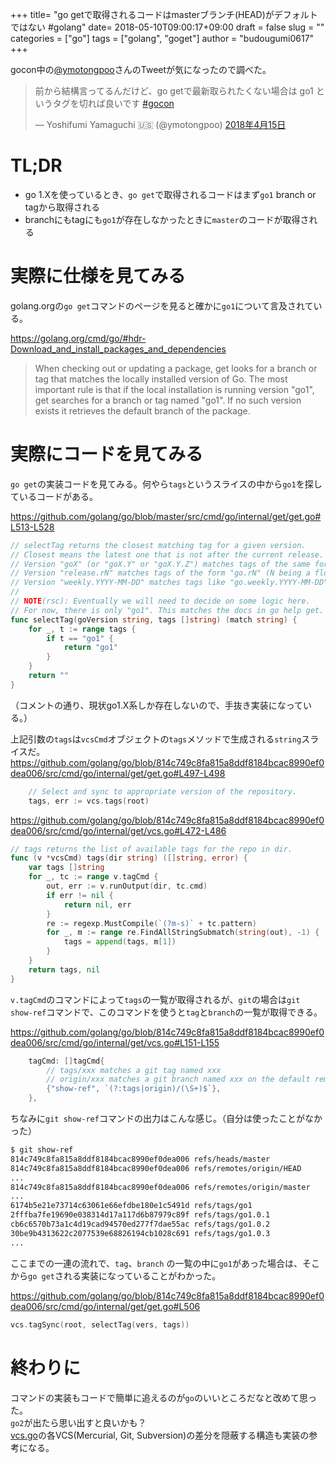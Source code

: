 +++
title= "go getで取得されるコードはmasterブランチ(HEAD)がデフォルトではない #golang"
date= 2018-05-10T09:00:17+09:00
draft = false
slug = ""
categories = ["go"]
tags = ["golang", "goget"]
author = "budougumi0617"
+++

gocon中の[@ymotongpoo](https://twitter.com/ymotongpoo)さんのTweetが気になったので調べた。

<blockquote class="twitter-tweet" data-lang="ja"><p lang="ja" dir="ltr">前から結構言ってるんだけど、go getで最新取られたくない場合は go1 というタグを切れば良いです <a href="https://twitter.com/hashtag/gocon?src=hash&amp;ref_src=twsrc%5Etfw">#gocon</a></p>&mdash; Yoshifumi Yamaguchi 🇺🇸 (@ymotongpoo) <a href="https://twitter.com/ymotongpoo/status/985418278288764928?ref_src=twsrc%5Etfw">2018年4月15日</a></blockquote>
<script async src="https://platform.twitter.com/widgets.js" charset="utf-8"></script>


# TL;DR
- go 1.Xを使っているとき、`go get`で取得されるコードはまず`go1` branch or tagから取得される
- branchにもtagにも`go1`が存在しなかったときに`master`のコードが取得される

# 実際に仕様を見てみる

golang.orgの`go get`コマンドのページを見ると確かに`go1`について言及されている。

https://golang.org/cmd/go/#hdr-Download_and_install_packages_and_dependencies

> When checking out or updating a package, get looks for a branch or tag that matches the locally installed version of Go. The most important rule is that if the local installation is running version "go1", get searches for a branch or tag named "go1". If no such version exists it retrieves the default branch of the package.

# 実際にコードを見てみる

`go get`の実装コードを見てみる。何やら`tags`というスライスの中から`go1`を探しているコードがある。

https://github.com/golang/go/blob/master/src/cmd/go/internal/get/get.go#L513-L528

```go
// selectTag returns the closest matching tag for a given version.
// Closest means the latest one that is not after the current release.
// Version "goX" (or "goX.Y" or "goX.Y.Z") matches tags of the same form.
// Version "release.rN" matches tags of the form "go.rN" (N being a floating-point number).
// Version "weekly.YYYY-MM-DD" matches tags like "go.weekly.YYYY-MM-DD".
//
// NOTE(rsc): Eventually we will need to decide on some logic here.
// For now, there is only "go1". This matches the docs in go help get.
func selectTag(goVersion string, tags []string) (match string) {
	for _, t := range tags {
		if t == "go1" {
			return "go1"
		}
	}
	return ""
}
```

（コメントの通り、現状go1.X系しか存在しないので、手抜き実装になっている。）

上記引数の`tags`は`vcsCmd`オブジェクトの`tags`メソッドで生成される`string`スライスだ。
https://github.com/golang/go/blob/814c749c8fa815a8ddf8184bcac8990ef0dea006/src/cmd/go/internal/get/get.go#L497-L498

```go
	// Select and sync to appropriate version of the repository.
	tags, err := vcs.tags(root)
```

https://github.com/golang/go/blob/814c749c8fa815a8ddf8184bcac8990ef0dea006/src/cmd/go/internal/get/vcs.go#L472-L486

```go
// tags returns the list of available tags for the repo in dir.
func (v *vcsCmd) tags(dir string) ([]string, error) {
	var tags []string
	for _, tc := range v.tagCmd {
		out, err := v.runOutput(dir, tc.cmd)
		if err != nil {
			return nil, err
		}
		re := regexp.MustCompile(`(?m-s)` + tc.pattern)
		for _, m := range re.FindAllStringSubmatch(string(out), -1) {
			tags = append(tags, m[1])
		}
	}
	return tags, nil
}
```

`v.tagCmd`のコマンドによって`tags`の一覧が取得されるが、`git`の場合は`git show-ref`コマンドで、このコマンドを使うと`tag`と`branch`の一覧が取得できる。

https://github.com/golang/go/blob/814c749c8fa815a8ddf8184bcac8990ef0dea006/src/cmd/go/internal/get/vcs.go#L151-L155

```go
	tagCmd: []tagCmd{
		// tags/xxx matches a git tag named xxx
		// origin/xxx matches a git branch named xxx on the default remote repository
		{"show-ref", `(?:tags|origin)/(\S+)$`},
	},
```

ちなみに`git show-ref`コマンドの出力はこんな感じ。（自分は使ったことがなかった）

```bash
$ git show-ref
814c749c8fa815a8ddf8184bcac8990ef0dea006 refs/heads/master
814c749c8fa815a8ddf8184bcac8990ef0dea006 refs/remotes/origin/HEAD
...
814c749c8fa815a8ddf8184bcac8990ef0dea006 refs/remotes/origin/master
...
6174b5e21e73714c63061e66efdbe180e1c5491d refs/tags/go1
2fffba7fe19690e038314d17a117d6b87979c89f refs/tags/go1.0.1
cb6c6570b73a1c4d19cad94570ed277f7dae55ac refs/tags/go1.0.2
30be9b4313622c2077539e68826194cb1028c691 refs/tags/go1.0.3
...
```

ここまでの一連の流れで、`tag`、`branch` の一覧の中に`go1`があった場合は、そこから`go get`される実装になっていることがわかった。

https://github.com/golang/go/blob/814c749c8fa815a8ddf8184bcac8990ef0dea006/src/cmd/go/internal/get/get.go#L506

```go
vcs.tagSync(root, selectTag(vers, tags))
```

# 終わりに
コマンドの実装もコードで簡単に追えるのが`go`のいいところだなと改めて思った。  
`go2`が出たら思い出すと良いかも？  
[vcs.go](https://github.com/golang/go/blob/master/src/cmd/go/internal/get/vcs.go)の各VCS(Mercurial, Git, Subversion)の差分を隠蔽する構造も実装の参考になる。

